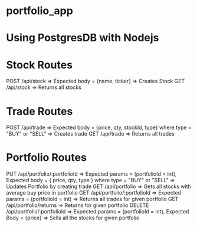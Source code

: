 # portfolio_app

# Using PostgresDB with Nodejs

# Stock Routes
  POST /api/stock => Expected body = {name, ticker} => Creates Stock
  GET /api/stock => Returns all stocks

# Trade Routes
  POST /api/trade => Expected body = {price, qty, stockId, type}  where type = "BUY" or "SELL" => Creates trade
  GET /api/trade => Returns all trades

# Portfolio Routes
  PUT /api/portfolio/:portfolioId =>  Expected params = (portfolioId = int), Expected body =  { price, qty, type } where type = "BUY" or "SELL" => Updates Portfolio by creating trade
  GET /api/portfolio => Gets all stocks with average buy price in portfolio
  GET /api/portfolio/:portfolioId => Expected params = (portfolioId = int) => Returns all trades for given portfolio
  GET /api/portfolio/returns => Returns for given portfolio
  DELETE /api/portfolio/:portfolioId => Expected params = (portfolioId = int),  Expected Body = {price} => Sells all the           stocks for given portfolio
